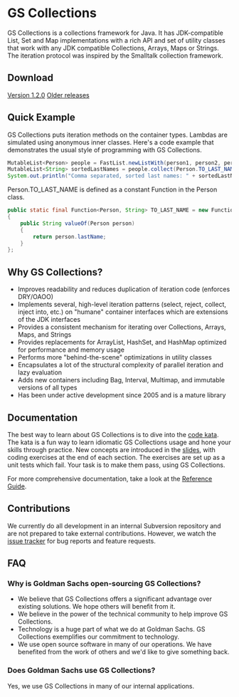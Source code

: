 # GS Collections

GS Collections is a collections framework for Java. It has JDK-compatible List, Set and Map implementations with a rich API and set of utility classes that work with any JDK compatible Collections, Arrays, Maps or Strings. The iteration protocol was inspired by the Smalltalk collection framework.

## Download
[Version 1.2.0](https://github.com/downloads/goldmansachs/gs-collections/gs-collections-1.2.0.zip)
[Older releases](https://github.com/goldmansachs/gs-collections/downloads)

## Quick Example
GS Collections puts iteration methods on the container types. Lambdas are simulated using anonymous inner classes. Here's a code example that demonstrates the usual style of programming with GS Collections.

```java
MutableList<Person> people = FastList.newListWith(person1, person2, person3);
MutableList<String> sortedLastNames = people.collect(Person.TO_LAST_NAME).sortThis();
System.out.println("Comma separated, sorted last names: " + sortedLastNames.makeString());
```

Person.TO_LAST_NAME is defined as a constant Function in the Person class.

```java
public static final Function<Person, String> TO_LAST_NAME = new Function<Person, String>()
{
    public String valueOf(Person person)
    {
        return person.lastName;
    }
};
```

## Why GS Collections?
* Improves readability and reduces duplication of iteration code (enforces DRY/OAOO)
* Implements several, high-level iteration patterns (select, reject, collect, inject into, etc.) on "humane" container interfaces which are extensions of the JDK interfaces
* Provides a consistent mechanism for iterating over Collections, Arrays, Maps, and Strings
* Provides replacements for ArrayList, HashSet, and HashMap optimized for performance and memory usage
* Performs more "behind-the-scene" optimizations in utility classes
* Encapsulates a lot of the structural complexity of parallel iteration and lazy evaluation
* Adds new containers including Bag, Interval, Multimap, and immutable versions of all types
* Has been under active development since 2005 and is a mature library

## Documentation
The best way to learn about GS Collections is to dive into the [code kata](https://github.com/goldmansachs/gs-collections-kata). The kata is a fun way to learn idiomatic GS Collections usage and hone your skills through practice. New concepts are introduced in the [slides](https://github.com/downloads/goldmansachs/gs-collections-kata/GS%20Collections%20Training%20Session%20and%20Kata%201.0.0.pdf), with coding exercises at the end of each section. The exercises are set up as a unit tests which fail. Your task is to make them pass, using GS Collections.

For more comprehensive documentation, take a look at the [Reference Guide](https://github.com/downloads/goldmansachs/gs-collections/GS%20Collections%20Reference%20Guide%201.2.0.pdf).

## Contributions
We currently do all development in an internal Subversion repository and are not prepared to take external contributions. However, we watch the [issue tracker](https://github.com/goldmansachs/gs-collections/issues) for bug reports and feature requests.

## FAQ
### Why is Goldman Sachs open-sourcing GS Collections?

* We believe that GS Collections offers a significant advantage over existing solutions. We hope others will benefit from it.
* We believe in the power of the technical community to help improve GS Collections.
* Technology is a huge part of what we do at Goldman Sachs. GS Collections exemplifies our commitment to technology.
* We use open source software in many of our operations. We have benefited from the work of others and we'd like to give something back.

### Does Goldman Sachs use GS Collections?
Yes, we use GS Collections in many of our internal applications.
